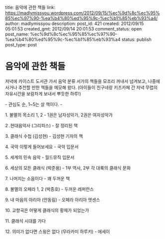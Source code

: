 title: 음악에 관한 책들
link: https://madlymissyou.wordpress.com/2012/09/15/%ec%9d%8c%ec%95%85%ec%97%90-%ea%b4%80%ed%95%9c-%ec%b1%85%eb%93%a4/
author: madlymissyou
description: 
post_id: 421
created: 2012/09/15 05:01:53
created_gmt: 2012/09/14 20:01:53
comment_status: open
post_name: %ec%9d%8c%ec%95%85%ec%97%90-%ea%b4%80%ed%95%9c-%ec%b1%85%eb%93%a4
status: publish
post_type: post

# 음악에 관한 책들

저녁에 카이스트 도서관 가서 음악 분류 서가의 책들을 모조리 꺼내서 넘겨보고, 나중에 사거나 추천할 만한 책들을 메모해 왔다. (아이들이 친구네랑 키즈카페 간 저녁 무렵의 자유시간을 보람차게 보내서 뿌듯한 하루!)

\- 관심도 순, 1~5는 살 책이다. -

1\. 불멸의 목소리 1, 2 - 1권은 남자성악가, 2권은 여자성악가

2 .현대음악사 (그리피스) - 잘 정리된 책

3\. 클래식 수첩 (김성현) - 김성현 기자의 책

4\. 국악 이렇게 들어보세요 - 국악 입문서

5\. 세계의 민속 음악 - 월드뮤직 입문서

6\. 세상의 모든 클래식 (박준용) - 1부 역사, 2부 각 대륙의 클래식 문화

7\. 나머지는 소음이다 - 꽤 두꺼운 책

8\. 불멸의 오페라 1, 2 (박종호) - 두꺼운 레퍼런스

9\. 내 마음의 아리아 (안동림) - 오페라 아리아 엣센스

10\. 교향곡은 어떻게 클래식의 황제가 되었는가

11\. 클래식 시대를 가다

12\. 의미가 없다면 스윙은 없다 (무라카미 하루키) - 에세이